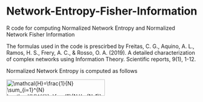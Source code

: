 # Network-Entropy-Fisher-Information
R code for computing Normalized Network Entropy and Normalized Network Fisher Information

The formulas used in the code is prescirbed by 
Freitas, C. G., Aquino, A. L., Ramos, H. S., Frery, A. C., & Rosso, O. A. (2019). A detailed characterization of complex networks using Information Theory. Scientific reports, 9(1), 1-12.

Normalized Network Entropy is computed as follows

<img src="http://www.sciweavers.org/tex2img.php?eq=%5Cmathcal%7BH%7D%3D%5Cfrac%7B1%7D%7BN%7D%20%5Csum_%7Bi%3D1%7D%5E%7BN%7D%20%5Cmathcal%7BH%7D%5E%7B%28i%29%7D%3D%5Cfrac%7B1%7D%7BN%20%5Cln%20%28N-1%29%7D%20%5Csum_%7Bi%3D1%7D%5E%7BN%7D%20%5Cln%20k_%7Bi%7D&bc=White&fc=Black&im=jpg&fs=12&ff=fourier&edit=0" align="center" border="0" alt="\mathcal{H}=\frac{1}{N} \sum_{i=1}^{N} \mathcal{H}^{(i)}=\frac{1}{N \ln (N-1)} \sum_{i=1}^{N} \ln k_{i}" width="260" height="43" />
